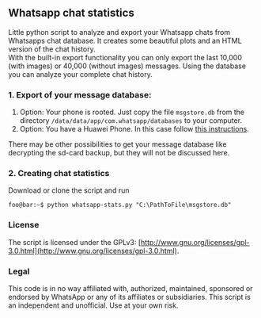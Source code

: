 ## Whatsapp chat statistics
Little python script to analyze and export your Whatsapp chats from Whatsapps chat database. It creates some beautiful plots and an HTML version of the chat history.  
With the built-in export functionality you can only export the last 10,000 (with images) or 40,000 (without images) messages. Using the database you can analyze your complete chat history.
### 1. Export of your message database:
1. Option: Your phone is rooted. Just copy the file `msgstore.db` from the directory `/data/data/app/com.whatsapp/databases` to your computer.
2. Option: You have a Huawei Phone. In this case follow [this instructions](https://github.com/daandtu/whatsapp-chat-stats/blob/master/Huawei%20Export.md).

There may be other possibilities to get your message database like decrypting the sd-card backup, but they will not be discussed here.
### 2. Creating chat statistics
Download or clone the script and run
```console
foo@bar:~$ python whatsapp-stats.py "C:\PathToFile\msgstore.db"
```

### License
The script is licensed under the GPLv3: [http://www.gnu.org/licenses/gpl-3.0.html](http://www.gnu.org/licenses/gpl-3.0.html).
### Legal
This code is in no way affiliated with, authorized, maintained, sponsored or endorsed by WhatsApp or any of its affiliates or subsidiaries. This script is an independent and unofficial. Use at your own risk.
